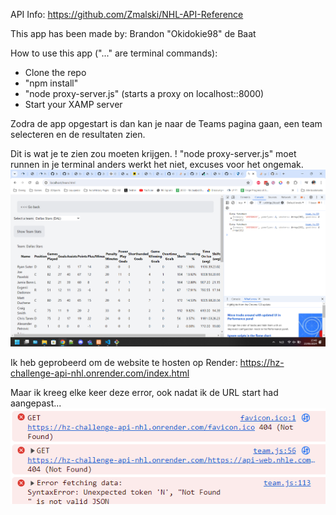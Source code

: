 API Info: https://github.com/Zmalski/NHL-API-Reference

This app has been made by: Brandon "Okidokie98" de Baat

How to use this app ("..." are terminal commands):
- Clone the repo
- "npm install"
- "node proxy-server.js" (starts a proxy on localhost::8000)
- Start your XAMP server

Zodra de app opgestart is dan kan je naar de Teams pagina gaan, een team selecteren en de resultaten zien.

Dit is wat je te zien zou moeten krijgen.
! "node proxy-server.js" moet runnen in je terminal anders werkt het niet, excuses voor het ongemak.
![alt text](image-1.png)

Ik heb geprobeerd om de website te hosten op Render: https://hz-challenge-api-nhl.onrender.com/index.html

Maar ik kreeg elke keer deze error, ook nadat ik de URL start had aangepast... ![alt text](image.png)